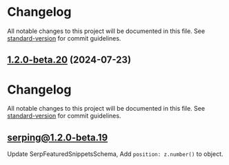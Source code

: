 # Changelog

All notable changes to this project will be documented in this file. See [standard-version](https://github.com/conventional-changelog/standard-version) for commit guidelines.

## [1.2.0-beta.20](https://github-serping/serping/serping/compare/v1.2.0-beta.19...v1.2.0-beta.20) (2024-07-23)

# Changelog

All notable changes to this project will be documented in this file. See [standard-version](https://github.com/conventional-changelog/standard-version) for commit guidelines.

## serping@1.2.0-beta.19

Update SerpFeaturedSnippetsSchema, Add `position: z.number()` to object.
